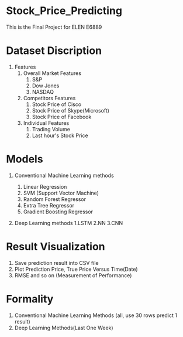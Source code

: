 # Stock_Price_Predicting
This is the Final Project for ELEN E6889 

# Dataset Discription

1. Features 
    1. Overall Market Features
        1. S&P
        2. Dow Jones
        3. NASDAQ
    2. Competitors Features
        1. Stock Price of Cisco
        2. Stock Price of Skype(Microsoft)
        3. Stock Price of Facebook
    3. Individual Features
        1. Trading Volume
        2. Last hour's Stock Price 


# Models

1. Conventional Machine Learning methods
    1. Linear Regression
    2. SVM (Support Vector Machine)
    3. Random Forest Regressor
    4. Extra Tree Regressor
    5. Gradient Boosting Regressor

2. Deep Learning methods
    1.LSTM
    2.NN
    3.CNN

# Result Visualization
1. Save prediction result into CSV file
2. Plot Prediction Price, True Price Versus Time(Date)
3. RMSE and so on (Measurement of Performance)

# Formality
1. Conventional Machine Learning Methods (all, use 30 rows predict 1 result)
2. Deep Learning Methods(Last One Week)

